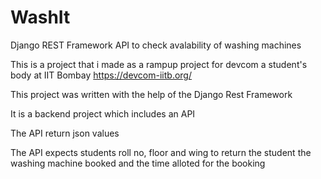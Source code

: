 # WashIt

Django REST Framework API to check avalability of washing machines

This is a project that i  made as a rampup project for devcom a student's body at IIT Bombay https://devcom-iitb.org/

This project was written with the help of the Django Rest Framework

It is a backend project which includes an API

The API return json values

The API expects students roll no, floor and wing to return the student the washing machine booked and the time alloted for the booking
